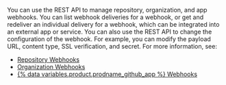 You can use the REST API to manage repository, organization, and app webhooks. You can list webhook deliveries for a webhook, or get and redeliver an individual delivery for a webhook, which can be integrated into an external app or service. You can also use the REST API to change the configuration of the webhook. For example, you can modify the payload URL, content type, SSL verification, and secret. For more information, see:

- [Repository Webhooks](/rest/webhooks#repository-webhooks)
- [Organization Webhooks](/rest/orgs/webhooks)
- [{% data variables.product.prodname_github_app %} Webhooks](/rest/apps/webhooks)

